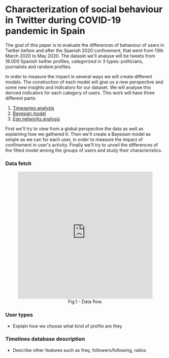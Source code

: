 # Characterization of social behaviour in Twitter during COVID-19 pandemic in Spain

The goal of this paper is to evaluate the differences of behaviour of users in Twitter before and after the Spanish 2020 confinement, that went from 13th March 2020 to May 2020. The dataset we'll analyse will be tweets from 18.000 Spanish twitter profiles, categorized in 3 types: politicians, journalists and random profiles.

In order to measure the impact in several ways we will create different models. The construction of each model will give us a new perspective and some new insights and indicators for our dataset. We will analyse this derived indicators for each category of users. This work will have three different parts:

1. [Timeseries analysis](./timeseries.html)
2. [Bayesian model](./bayesian.html)
3. [Ego networks analysis](./networks.html)

First we'll try to view from a global perspective the data as well as explaining how we gathered it. Then we'll create a Bayesian model as simple as we can for each user, in order to measure the impact of confinement in user's activity. Finally we'll try to unveil the differences of the fitted model among the groups of users and study their characteristics.

### Data fetch

<figure style="text-align:center">
    <iframe frameborder="0" style="width:100%;height:400px;" src="https://app.diagrams.net/?lightbox=1&highlight=0000ff&edit=_blank&layers=1&nav=1&title=DataFlowTFM.drawio#Uhttps%3A%2F%2Fdrive.google.com%2Fuc%3Fid%3D1tN6wTtX5RHvi6GIQ_Q8gyoJfQpMo24I3%26export%3Ddownload"></iframe>
<figcaption>Fig.1 - Data flow.</figcaption>
</figure>

### User types

- Explain how we choose what kind of profile are they

### Timelines database description

- Describe other features such as freq, followers/following, ratios





